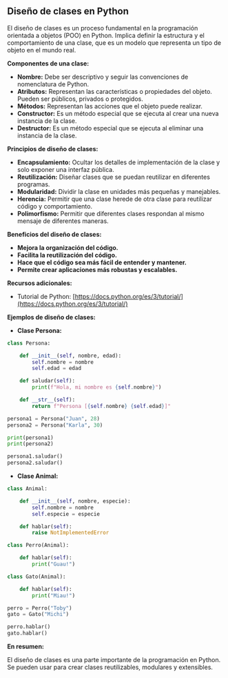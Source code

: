 ## Diseño de clases en Python

El diseño de clases es un proceso fundamental en la programación orientada a objetos (POO) en Python. Implica definir la estructura y el comportamiento de una clase, que es un modelo que representa un tipo de objeto en el mundo real.

**Componentes de una clase:**

* **Nombre:** Debe ser descriptivo y seguir las convenciones de nomenclatura de Python.
* **Atributos:** Representan las características o propiedades del objeto. Pueden ser públicos, privados o protegidos.
* **Métodos:** Representan las acciones que el objeto puede realizar.
* **Constructor:** Es un método especial que se ejecuta al crear una nueva instancia de la clase.
* **Destructor:** Es un método especial que se ejecuta al eliminar una instancia de la clase.

**Principios de diseño de clases:**

* **Encapsulamiento:** Ocultar los detalles de implementación de la clase y solo exponer una interfaz pública.
* **Reutilización:** Diseñar clases que se puedan reutilizar en diferentes programas.
* **Modularidad:** Dividir la clase en unidades más pequeñas y manejables.
* **Herencia:** Permitir que una clase herede de otra clase para reutilizar código y comportamiento.
* **Polimorfismo:** Permitir que diferentes clases respondan al mismo mensaje de diferentes maneras.

**Beneficios del diseño de clases:**

* **Mejora la organización del código.**
* **Facilita la reutilización del código.**
* **Hace que el código sea más fácil de entender y mantener.**
* **Permite crear aplicaciones más robustas y escalables.**

**Recursos adicionales:**

* Tutorial de Python: [https://docs.python.org/es/3/tutorial/](https://docs.python.org/es/3/tutorial/)

**Ejemplos de diseño de clases:**

* **Clase Persona:**

```python
class Persona:

    def __init__(self, nombre, edad):
        self.nombre = nombre
        self.edad = edad

    def saludar(self):
        print(f"Hola, mi nombre es {self.nombre}")

    def __str__(self):
        return f"Persona [{self.nombre} {self.edad}]"

persona1 = Persona("Juan", 28)
persona2 = Persona("Karla", 30)

print(persona1)
print(persona2)

persona1.saludar()
persona2.saludar()
```

* **Clase Animal:**

```python
class Animal:

    def __init__(self, nombre, especie):
        self.nombre = nombre
        self.especie = especie

    def hablar(self):
        raise NotImplementedError

class Perro(Animal):

    def hablar(self):
        print("Guau!")

class Gato(Animal):

    def hablar(self):
        print("Miau!")

perro = Perro("Toby")
gato = Gato("Michi")

perro.hablar()
gato.hablar()
```

**En resumen:**

El diseño de clases es una parte importante de la programación en Python. Se pueden usar para crear clases reutilizables, modulares y extensibles.
